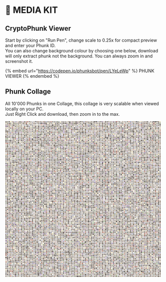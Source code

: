 # 🔘 MEDIA KIT

## CryptoPhunk Viewer

Start by clicking on "Run Pen", change scale to 0.25x for compact preview and enter your Phunk ID.\
You can also change background colour by choosing one below, download will only extract phunk not the background. You can always zoom in and screenshot it.&#x20;

{% embed url="https://codepen.io/phunksbot/pen/LYeLeWp" %}
PHUNK VIEWER
{% endembed %}

## Phunk Collage

All 10'000 Phunks in one Collage, this collage is very scalable when viewed locally on your PC. \
Just Right Click and download, then zoom in to the max.

![PHUNK COLLAGE](../../.gitbook/assets/phunks-all.png)
